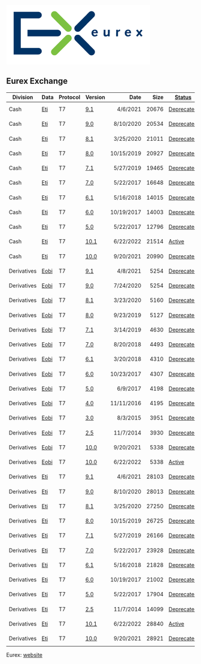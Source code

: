 [![Eurex](https://github.com/Open-Markets-Initiative/Directory/blob/main/Images/Eurex.png)](https://www.eurex.com)


## Eurex Exchange

| Division | Data | Protocol | Version | Date | Size | [Status][Omi.Glossary.Status] | [Testing][Omi.Glossary.Testing] | Specification |
| --- | --- | --- | --- | ---: | ---: | --- | --- | --- |
| Cash | [Eti][Eurex.Cash.Eti.T7.v9.1.Dissector] | T7 | [9.1][Eurex.Cash.Eti.T7.v9.1.Dissector] | 4/6/2021 | 20676 | [Deprecated][Omi.Glossary.Status.Deprecated] | [Untested][Omi.Glossary.Testing.Untested] | [url][Eurex.Cash.Eti.T7.v9.1.Url] - [pdf][Eurex.Cash.Eti.T7.v9.1.Pdf] - [xml][Eurex.Cash.Eti.T7.v9.1.Xml] |
| Cash | [Eti][Eurex.Cash.Eti.T7.v9.0.Dissector] | T7 | [9.0][Eurex.Cash.Eti.T7.v9.0.Dissector] | 8/10/2020 | 20534 | [Deprecated][Omi.Glossary.Status.Deprecated] | [Untested][Omi.Glossary.Testing.Untested] | [url][Eurex.Cash.Eti.T7.v9.0.Url] - [pdf][Eurex.Cash.Eti.T7.v9.0.Pdf] - [xml][Eurex.Cash.Eti.T7.v9.0.Xml] |
| Cash | [Eti][Eurex.Cash.Eti.T7.v8.1.Dissector] | T7 | [8.1][Eurex.Cash.Eti.T7.v8.1.Dissector] | 3/25/2020 | 21011 | [Deprecated][Omi.Glossary.Status.Deprecated] | [Untested][Omi.Glossary.Testing.Untested] | [url][Eurex.Cash.Eti.T7.v8.1.Url] - [pdf][Eurex.Cash.Eti.T7.v8.1.Pdf] - [xml][Eurex.Cash.Eti.T7.v8.1.Xml] |
| Cash | [Eti][Eurex.Cash.Eti.T7.v8.0.Dissector] | T7 | [8.0][Eurex.Cash.Eti.T7.v8.0.Dissector] | 10/15/2019 | 20927 | [Deprecated][Omi.Glossary.Status.Deprecated] | [Untested][Omi.Glossary.Testing.Untested] | [url][Eurex.Cash.Eti.T7.v8.0.Url] - [pdf][Eurex.Cash.Eti.T7.v8.0.Pdf] - [xml][Eurex.Cash.Eti.T7.v8.0.Xml] |
| Cash | [Eti][Eurex.Cash.Eti.T7.v7.1.Dissector] | T7 | [7.1][Eurex.Cash.Eti.T7.v7.1.Dissector] | 5/27/2019 | 19465 | [Deprecated][Omi.Glossary.Status.Deprecated] | [Untested][Omi.Glossary.Testing.Untested] | [url][Eurex.Cash.Eti.T7.v7.1.Url] - [pdf][Eurex.Cash.Eti.T7.v7.1.Pdf] - [xml][Eurex.Cash.Eti.T7.v7.1.Xml] |
| Cash | [Eti][Eurex.Cash.Eti.T7.v7.0.Dissector] | T7 | [7.0][Eurex.Cash.Eti.T7.v7.0.Dissector] | 5/22/2017 | 16648 | [Deprecated][Omi.Glossary.Status.Deprecated] | [Untested][Omi.Glossary.Testing.Untested] | [url][Eurex.Cash.Eti.T7.v7.0.Url] - [pdf][Eurex.Cash.Eti.T7.v7.0.Pdf] - [xml][Eurex.Cash.Eti.T7.v7.0.Xml] |
| Cash | [Eti][Eurex.Cash.Eti.T7.v6.1.Dissector] | T7 | [6.1][Eurex.Cash.Eti.T7.v6.1.Dissector] | 5/16/2018 | 14015 | [Deprecated][Omi.Glossary.Status.Deprecated] | [Untested][Omi.Glossary.Testing.Untested] | [url][Eurex.Cash.Eti.T7.v6.1.Url] - [pdf][Eurex.Cash.Eti.T7.v6.1.Pdf] - [xml][Eurex.Cash.Eti.T7.v6.1.Xml] |
| Cash | [Eti][Eurex.Cash.Eti.T7.v6.0.Dissector] | T7 | [6.0][Eurex.Cash.Eti.T7.v6.0.Dissector] | 10/19/2017 | 14003 | [Deprecated][Omi.Glossary.Status.Deprecated] | [Untested][Omi.Glossary.Testing.Untested] | [url][Eurex.Cash.Eti.T7.v6.0.Url] - [pdf][Eurex.Cash.Eti.T7.v6.0.Pdf] - [xml][Eurex.Cash.Eti.T7.v6.0.Xml] |
| Cash | [Eti][Eurex.Cash.Eti.T7.v5.0.Dissector] | T7 | [5.0][Eurex.Cash.Eti.T7.v5.0.Dissector] | 5/22/2017 | 12796 | [Deprecated][Omi.Glossary.Status.Deprecated] | [Untested][Omi.Glossary.Testing.Untested] | [url][Eurex.Cash.Eti.T7.v5.0.Url] - [pdf][Eurex.Cash.Eti.T7.v5.0.Pdf] - [xml][Eurex.Cash.Eti.T7.v5.0.Xml] |
| Cash | [Eti][Eurex.Cash.Eti.T7.v10.1.Dissector] | T7 | [10.1][Eurex.Cash.Eti.T7.v10.1.Dissector] | 6/22/2022 | 21514 | [Active][Omi.Glossary.Status.Active] | [Untested][Omi.Glossary.Testing.Untested] | [url][Eurex.Cash.Eti.T7.v10.1.Url] - [pdf][Eurex.Cash.Eti.T7.v10.1.Pdf] - [xml][Eurex.Cash.Eti.T7.v10.1.Xml] |
| Cash | [Eti][Eurex.Cash.Eti.T7.v10.0.Dissector] | T7 | [10.0][Eurex.Cash.Eti.T7.v10.0.Dissector] | 9/20/2021 | 20990 | [Deprecated][Omi.Glossary.Status.Deprecated] | [Untested][Omi.Glossary.Testing.Untested] | [url][Eurex.Cash.Eti.T7.v10.0.Url] - [pdf][Eurex.Cash.Eti.T7.v10.0.Pdf] - [xml][Eurex.Cash.Eti.T7.v10.0.Xml] |
| Derivatives | [Eobi][Eurex.Derivatives.Eobi.T7.v9.1.Dissector] | T7 | [9.1][Eurex.Derivatives.Eobi.T7.v9.1.Dissector] | 4/8/2021 | 5254 | [Deprecated][Omi.Glossary.Status.Deprecated] | [Untested][Omi.Glossary.Testing.Untested] | [url][Eurex.Derivatives.Eobi.T7.v9.1.Url] - [pdf][Eurex.Derivatives.Eobi.T7.v9.1.Pdf] - [xml][Eurex.Derivatives.Eobi.T7.v9.1.Xml] |
| Derivatives | [Eobi][Eurex.Derivatives.Eobi.T7.v9.0.Dissector] | T7 | [9.0][Eurex.Derivatives.Eobi.T7.v9.0.Dissector] | 7/24/2020 | 5254 | [Deprecated][Omi.Glossary.Status.Deprecated] | [Untested][Omi.Glossary.Testing.Untested] | [url][Eurex.Derivatives.Eobi.T7.v9.0.Url] - [pdf][Eurex.Derivatives.Eobi.T7.v9.0.Pdf] - [xml][Eurex.Derivatives.Eobi.T7.v9.0.Xml] |
| Derivatives | [Eobi][Eurex.Derivatives.Eobi.T7.v8.1.Dissector] | T7 | [8.1][Eurex.Derivatives.Eobi.T7.v8.1.Dissector] | 3/23/2020 | 5160 | [Deprecated][Omi.Glossary.Status.Deprecated] | [Untested][Omi.Glossary.Testing.Untested] | [url][Eurex.Derivatives.Eobi.T7.v8.1.Url] - [pdf][Eurex.Derivatives.Eobi.T7.v8.1.Pdf] - [xml][Eurex.Derivatives.Eobi.T7.v8.1.Xml] |
| Derivatives | [Eobi][Eurex.Derivatives.Eobi.T7.v8.0.Dissector] | T7 | [8.0][Eurex.Derivatives.Eobi.T7.v8.0.Dissector] | 9/23/2019 | 5127 | [Deprecated][Omi.Glossary.Status.Deprecated] | [Untested][Omi.Glossary.Testing.Untested] | [url][Eurex.Derivatives.Eobi.T7.v8.0.Url] - [pdf][Eurex.Derivatives.Eobi.T7.v8.0.Pdf] - [xml][Eurex.Derivatives.Eobi.T7.v8.0.Xml] |
| Derivatives | [Eobi][Eurex.Derivatives.Eobi.T7.v7.1.Dissector] | T7 | [7.1][Eurex.Derivatives.Eobi.T7.v7.1.Dissector] | 3/14/2019 | 4630 | [Deprecated][Omi.Glossary.Status.Deprecated] | [Untested][Omi.Glossary.Testing.Untested] | [url][Eurex.Derivatives.Eobi.T7.v7.1.Url] - [pdf][Eurex.Derivatives.Eobi.T7.v7.1.Pdf] - [xml][Eurex.Derivatives.Eobi.T7.v7.1.Xml] |
| Derivatives | [Eobi][Eurex.Derivatives.Eobi.T7.v7.0.Dissector] | T7 | [7.0][Eurex.Derivatives.Eobi.T7.v7.0.Dissector] | 8/20/2018 | 4493 | [Deprecated][Omi.Glossary.Status.Deprecated] | [Untested][Omi.Glossary.Testing.Untested] | [url][Eurex.Derivatives.Eobi.T7.v7.0.Url] - [pdf][Eurex.Derivatives.Eobi.T7.v7.0.Pdf] - [xml][Eurex.Derivatives.Eobi.T7.v7.0.Xml] |
| Derivatives | [Eobi][Eurex.Derivatives.Eobi.T7.v6.1.Dissector] | T7 | [6.1][Eurex.Derivatives.Eobi.T7.v6.1.Dissector] | 3/20/2018 | 4310 | [Deprecated][Omi.Glossary.Status.Deprecated] | [Untested][Omi.Glossary.Testing.Untested] | [url][Eurex.Derivatives.Eobi.T7.v6.1.Url] - [pdf][Eurex.Derivatives.Eobi.T7.v6.1.Pdf] - [xml][Eurex.Derivatives.Eobi.T7.v6.1.Xml] |
| Derivatives | [Eobi][Eurex.Derivatives.Eobi.T7.v6.0.Dissector] | T7 | [6.0][Eurex.Derivatives.Eobi.T7.v6.0.Dissector] | 10/23/2017 | 4307 | [Deprecated][Omi.Glossary.Status.Deprecated] | [Verified][Omi.Glossary.Testing.Verified] | [url][Eurex.Derivatives.Eobi.T7.v6.0.Url] - [pdf][Eurex.Derivatives.Eobi.T7.v6.0.Pdf] - [xml][Eurex.Derivatives.Eobi.T7.v6.0.Xml] |
| Derivatives | [Eobi][Eurex.Derivatives.Eobi.T7.v5.0.Dissector] | T7 | [5.0][Eurex.Derivatives.Eobi.T7.v5.0.Dissector] | 6/9/2017 | 4198 | [Deprecated][Omi.Glossary.Status.Deprecated] | [Untested][Omi.Glossary.Testing.Untested] | [url][Eurex.Derivatives.Eobi.T7.v5.0.Url] - [pdf][Eurex.Derivatives.Eobi.T7.v5.0.Pdf] - [xml][Eurex.Derivatives.Eobi.T7.v5.0.Xml] |
| Derivatives | [Eobi][Eurex.Derivatives.Eobi.T7.v4.0.Dissector] | T7 | [4.0][Eurex.Derivatives.Eobi.T7.v4.0.Dissector] | 11/11/2016 | 4195 | [Deprecated][Omi.Glossary.Status.Deprecated] | [Untested][Omi.Glossary.Testing.Untested] | [url][Eurex.Derivatives.Eobi.T7.v4.0.Url] - [pdf][Eurex.Derivatives.Eobi.T7.v4.0.Pdf] - [xml][Eurex.Derivatives.Eobi.T7.v4.0.Xml] |
| Derivatives | [Eobi][Eurex.Derivatives.Eobi.T7.v3.0.Dissector] | T7 | [3.0][Eurex.Derivatives.Eobi.T7.v3.0.Dissector] | 8/3/2015 | 3951 | [Deprecated][Omi.Glossary.Status.Deprecated] | [Verified][Omi.Glossary.Testing.Verified] | [url][Eurex.Derivatives.Eobi.T7.v3.0.Url] - [pdf][Eurex.Derivatives.Eobi.T7.v3.0.Pdf] - [xml][Eurex.Derivatives.Eobi.T7.v3.0.Xml] |
| Derivatives | [Eobi][Eurex.Derivatives.Eobi.T7.v2.5.Dissector] | T7 | [2.5][Eurex.Derivatives.Eobi.T7.v2.5.Dissector] | 11/7/2014 | 3930 | [Deprecated][Omi.Glossary.Status.Deprecated] | [Untested][Omi.Glossary.Testing.Untested] | [url][Eurex.Derivatives.Eobi.T7.v2.5.Url] - [pdf][Eurex.Derivatives.Eobi.T7.v2.5.Pdf] - [xml][Eurex.Derivatives.Eobi.T7.v2.5.Xml] |
| Derivatives | [Eobi][Eurex.Derivatives.Eobi.T7.v10.0.Dissector] | T7 | [10.0][Eurex.Derivatives.Eobi.T7.v10.0.Dissector] | 9/20/2021 | 5338 | [Deprecated][Omi.Glossary.Status.Deprecated] | [Untested][Omi.Glossary.Testing.Untested] | [url][Eurex.Derivatives.Eobi.T7.v10.0.Url] - [pdf][Eurex.Derivatives.Eobi.T7.v10.0.Pdf] - [xml][Eurex.Derivatives.Eobi.T7.v10.0.Xml] |
| Derivatives | [Eobi][Eurex.Derivatives.Eobi.T7.v10.0.Dissector] | T7 | [10.0][Eurex.Derivatives.Eobi.T7.v10.0.Dissector] | 6/22/2022 | 5338 | [Active][Omi.Glossary.Status.Active] | [Untested][Omi.Glossary.Testing.Untested] | [url][Eurex.Derivatives.Eobi.T7.v10.0.Url] - [pdf][Eurex.Derivatives.Eobi.T7.v10.0.Pdf] - [xml][Eurex.Derivatives.Eobi.T7.v10.0.Xml] |
| Derivatives | [Eti][Eurex.Derivatives.Eti.T7.v9.1.Dissector] | T7 | [9.1][Eurex.Derivatives.Eti.T7.v9.1.Dissector] | 4/6/2021 | 28103 | [Deprecated][Omi.Glossary.Status.Deprecated] | [Untested][Omi.Glossary.Testing.Untested] | [url][Eurex.Derivatives.Eti.T7.v9.1.Url] - [pdf][Eurex.Derivatives.Eti.T7.v9.1.Pdf] - [xml][Eurex.Derivatives.Eti.T7.v9.1.Xml] |
| Derivatives | [Eti][Eurex.Derivatives.Eti.T7.v9.0.Dissector] | T7 | [9.0][Eurex.Derivatives.Eti.T7.v9.0.Dissector] | 8/10/2020 | 28013 | [Deprecated][Omi.Glossary.Status.Deprecated] | [Untested][Omi.Glossary.Testing.Untested] | [url][Eurex.Derivatives.Eti.T7.v9.0.Url] - [pdf][Eurex.Derivatives.Eti.T7.v9.0.Pdf] - [xml][Eurex.Derivatives.Eti.T7.v9.0.Xml] |
| Derivatives | [Eti][Eurex.Derivatives.Eti.T7.v8.1.Dissector] | T7 | [8.1][Eurex.Derivatives.Eti.T7.v8.1.Dissector] | 3/25/2020 | 27250 | [Deprecated][Omi.Glossary.Status.Deprecated] | [Untested][Omi.Glossary.Testing.Untested] | [url][Eurex.Derivatives.Eti.T7.v8.1.Url] - [pdf][Eurex.Derivatives.Eti.T7.v8.1.Pdf] - [xml][Eurex.Derivatives.Eti.T7.v8.1.Xml] |
| Derivatives | [Eti][Eurex.Derivatives.Eti.T7.v8.0.Dissector] | T7 | [8.0][Eurex.Derivatives.Eti.T7.v8.0.Dissector] | 10/15/2019 | 26725 | [Deprecated][Omi.Glossary.Status.Deprecated] | [Untested][Omi.Glossary.Testing.Untested] | [url][Eurex.Derivatives.Eti.T7.v8.0.Url] - [pdf][Eurex.Derivatives.Eti.T7.v8.0.Pdf] - [xml][Eurex.Derivatives.Eti.T7.v8.0.Xml] |
| Derivatives | [Eti][Eurex.Derivatives.Eti.T7.v7.1.Dissector] | T7 | [7.1][Eurex.Derivatives.Eti.T7.v7.1.Dissector] | 5/27/2019 | 26166 | [Deprecated][Omi.Glossary.Status.Deprecated] | [Untested][Omi.Glossary.Testing.Untested] | [url][Eurex.Derivatives.Eti.T7.v7.1.Url] - [pdf][Eurex.Derivatives.Eti.T7.v7.1.Pdf] - [xml][Eurex.Derivatives.Eti.T7.v7.1.Xml] |
| Derivatives | [Eti][Eurex.Derivatives.Eti.T7.v7.0.Dissector] | T7 | [7.0][Eurex.Derivatives.Eti.T7.v7.0.Dissector] | 5/22/2017 | 23928 | [Deprecated][Omi.Glossary.Status.Deprecated] | [Untested][Omi.Glossary.Testing.Untested] | [url][Eurex.Derivatives.Eti.T7.v7.0.Url] - [pdf][Eurex.Derivatives.Eti.T7.v7.0.Pdf] - [xml][Eurex.Derivatives.Eti.T7.v7.0.Xml] |
| Derivatives | [Eti][Eurex.Derivatives.Eti.T7.v6.1.Dissector] | T7 | [6.1][Eurex.Derivatives.Eti.T7.v6.1.Dissector] | 5/16/2018 | 21828 | [Deprecated][Omi.Glossary.Status.Deprecated] | [Untested][Omi.Glossary.Testing.Untested] | [url][Eurex.Derivatives.Eti.T7.v6.1.Url] - [pdf][Eurex.Derivatives.Eti.T7.v6.1.Pdf] - [xml][Eurex.Derivatives.Eti.T7.v6.1.Xml] |
| Derivatives | [Eti][Eurex.Derivatives.Eti.T7.v6.0.Dissector] | T7 | [6.0][Eurex.Derivatives.Eti.T7.v6.0.Dissector] | 10/19/2017 | 21002 | [Deprecated][Omi.Glossary.Status.Deprecated] | [Untested][Omi.Glossary.Testing.Untested] | [url][Eurex.Derivatives.Eti.T7.v6.0.Url] - [pdf][Eurex.Derivatives.Eti.T7.v6.0.Pdf] - [xml][Eurex.Derivatives.Eti.T7.v6.0.Xml] |
| Derivatives | [Eti][Eurex.Derivatives.Eti.T7.v5.0.Dissector] | T7 | [5.0][Eurex.Derivatives.Eti.T7.v5.0.Dissector] | 5/22/2017 | 17904 | [Deprecated][Omi.Glossary.Status.Deprecated] | [Untested][Omi.Glossary.Testing.Untested] | [url][Eurex.Derivatives.Eti.T7.v5.0.Url] - [pdf][Eurex.Derivatives.Eti.T7.v5.0.Pdf] - [xml][Eurex.Derivatives.Eti.T7.v5.0.Xml] |
| Derivatives | [Eti][Eurex.Derivatives.Eti.T7.v2.5.Dissector] | T7 | [2.5][Eurex.Derivatives.Eti.T7.v2.5.Dissector] | 11/7/2014 | 14099 | [Deprecated][Omi.Glossary.Status.Deprecated] | [Untested][Omi.Glossary.Testing.Untested] | [url][Eurex.Derivatives.Eti.T7.v2.5.Url] - [pdf][Eurex.Derivatives.Eti.T7.v2.5.Pdf] - [xml][Eurex.Derivatives.Eti.T7.v2.5.Xml] |
| Derivatives | [Eti][Eurex.Derivatives.Eti.T7.v10.1.Dissector] | T7 | [10.1][Eurex.Derivatives.Eti.T7.v10.1.Dissector] | 6/22/2022 | 28840 | [Active][Omi.Glossary.Status.Active] | [Untested][Omi.Glossary.Testing.Untested] | [url][Eurex.Derivatives.Eti.T7.v10.1.Url] - [pdf][Eurex.Derivatives.Eti.T7.v10.1.Pdf] - [xml][Eurex.Derivatives.Eti.T7.v10.1.Xml] |
| Derivatives | [Eti][Eurex.Derivatives.Eti.T7.v10.0.Dissector] | T7 | [10.0][Eurex.Derivatives.Eti.T7.v10.0.Dissector] | 9/20/2021 | 28921 | [Deprecated][Omi.Glossary.Status.Deprecated] | [Untested][Omi.Glossary.Testing.Untested] | [url][Eurex.Derivatives.Eti.T7.v10.0.Url] - [pdf][Eurex.Derivatives.Eti.T7.v10.0.Pdf] - [xml][Eurex.Derivatives.Eti.T7.v10.0.Xml] |


Eurex: [website](https://www.eurex.com "Go to Eurex Exchange")


[Omi.Glossary.Status]: https://github.com/Open-Markets-Initiative/Directory/blob/main/Glossary/Status.md "Protocol Deployment Status"
[Omi.Glossary.Status.Active]: https://github.com/Open-Markets-Initiative/Directory/blob/main/Glossary/Status.md "Deployment Status: Protocol is in active production"
[Omi.Glossary.Status.Deprecated]: https://github.com/Open-Markets-Initiative/Directory/blob/main/Glossary/Status.md "Deployment Status: Protocol is no longer in active use"
[Omi.Glossary.Status.Future]: https://github.com/Open-Markets-Initiative/Directory/blob/main/Glossary/Status.md "Deployment Status: Protocol is not yet deployed to an active production environment"
[Omi.Glossary.Status.Unknown]: https://github.com/Open-Markets-Initiative/Directory/blob/main/Glossary/Status.md "Deployment Status: Protocol deployment status is unknown"
[Omi.Glossary.Status.Header]: https://github.com/Open-Markets-Initiative/Directory/blob/main/Glossary/Status.md "Deployment Status: Header only protocol provided for debugging"
[Omi.Glossary.Testing]: https://github.com/Open-Markets-Initiative/Directory/blob/main/Glossary/Testing.md "Protocol Testing Status"
[Omi.Glossary.Testing.Verified]: https://github.com/Open-Markets-Initiative/Directory/blob/main/Glossary/Testing.md "Testing Status: Protocol has been tested on live data"
[Omi.Glossary.Testing.Incomplete]: https://github.com/Open-Markets-Initiative/Directory/blob/main/Glossary/Testing.md "Testing Status: Protocol has been tested on live data but contains known issues"
[Omi.Glossary.Testing.Beta]: https://github.com/Open-Markets-Initiative/Directory/blob/main/Glossary/Testing.md "Testing Status: Protocol has not been tested and structure is speculative"
[Omi.Glossary.Testing.Untested]: https://github.com/Open-Markets-Initiative/Directory/blob/main/Glossary/Testing.md "Testing Status: Protocol has not been tested on live data"

[Eurex.Derivatives.Eti.T7.v2.5.Dissector]: https://github.com/Open-Markets-Initiative/wireshark-lua/blob/main/Eurex/Eurex.Derivatives.Eti.T7.v2.5.Script.Dissector.lua "Eurex Derivatives Eti T7 v2.5 Wireshark Dissector"
[Eurex.Derivatives.Eti.T7.v2.5.Url]: https://www.eurex.com/ex-en/technology/t7 "Eurex Exchange 2.5 Url"
[Eurex.Derivatives.Eti.T7.v2.5.Pdf]: https://github.com/Open-Markets-Initiative/Directory/blob/main/Specifications/Eurex/Eurex.Derivatives.Eti.T7.v2.5.pdf "Eurex Exchange 2.5 Pdf"
[Eurex.Derivatives.Eti.T7.v2.5.Xml]: https://github.com/Open-Markets-Initiative/Directory/blob/main/Specifications/Eurex/Eurex.Derivatives.Eti.T7.v2.5.xml "Eurex Exchange 2.5 Xml"
[Eurex.Derivatives.Eobi.T7.v2.5.Dissector]: https://github.com/Open-Markets-Initiative/wireshark-lua/blob/main/Eurex/Eurex.Derivatives.Eobi.T7.v2.5.Script.Dissector.lua "Eurex Derivatives Eobi T7 v2.5 Wireshark Dissector"
[Eurex.Derivatives.Eobi.T7.v2.5.Url]: https://www.eurex.com/ex-en/technology/t7 "Eurex Exchange 2.5 Url"
[Eurex.Derivatives.Eobi.T7.v2.5.Pdf]: https://github.com/Open-Markets-Initiative/Directory/blob/main/Specifications/Eurex/Eurex.Derivatives.Eobi.T7.v2.5.pdf "Eurex Exchange 2.5 Pdf"
[Eurex.Derivatives.Eobi.T7.v2.5.Xml]: https://github.com/Open-Markets-Initiative/Directory/blob/main/Specifications/Eurex/Eurex.Derivatives.Eobi.T7.v2.5.xml "Eurex Exchange 2.5 Xml"
[Eurex.Derivatives.Eobi.T7.v3.0.Dissector]: https://github.com/Open-Markets-Initiative/wireshark-lua/blob/main/Eurex/Eurex.Derivatives.Eobi.T7.v3.0.Script.Dissector.lua "Eurex Derivatives Eobi T7 v3.0 Wireshark Dissector"
[Eurex.Derivatives.Eobi.T7.v3.0.Url]: https://www.eurex.com/ex-en/technology/t7 "Eurex Exchange 3.0 Url"
[Eurex.Derivatives.Eobi.T7.v3.0.Pdf]: https://github.com/Open-Markets-Initiative/Directory/blob/main/Specifications/Eurex/Eurex.Derivatives.Eobi.T7.v3.0.pdf "Eurex Exchange 3.0 Pdf"
[Eurex.Derivatives.Eobi.T7.v3.0.Xml]: https://github.com/Open-Markets-Initiative/Directory/blob/main/Specifications/Eurex/Eurex.Derivatives.Eobi.T7.v3.0.xml "Eurex Exchange 3.0 Xml"
[Eurex.Derivatives.Eobi.T7.v4.0.Dissector]: https://github.com/Open-Markets-Initiative/wireshark-lua/blob/main/Eurex/Eurex.Derivatives.Eobi.T7.v4.0.Script.Dissector.lua "Eurex Derivatives Eobi T7 v4.0 Wireshark Dissector"
[Eurex.Derivatives.Eobi.T7.v4.0.Url]: https://www.eurex.com/ex-en/technology/t7 "Eurex Exchange 4.0 Url"
[Eurex.Derivatives.Eobi.T7.v4.0.Pdf]: https://github.com/Open-Markets-Initiative/Directory/blob/main/Specifications/Eurex/Eurex.Derivatives.Eobi.T7.v4.0.pdf "Eurex Exchange 4.0 Pdf"
[Eurex.Derivatives.Eobi.T7.v4.0.Xml]: https://github.com/Open-Markets-Initiative/Directory/blob/main/Specifications/Eurex/Eurex.Derivatives.Eobi.T7.v4.0.xml "Eurex Exchange 4.0 Xml"
[Eurex.Cash.Eti.T7.v5.0.Dissector]: https://github.com/Open-Markets-Initiative/wireshark-lua/blob/main/Eurex/Eurex.Cash.Eti.T7.v5.0.Script.Dissector.lua "Eurex Cash Eti T7 v5.0 Wireshark Dissector"
[Eurex.Cash.Eti.T7.v5.0.Url]: https://www.eurex.com/ex-en/technology/t7 "Eurex Exchange 5.0 Url"
[Eurex.Cash.Eti.T7.v5.0.Pdf]: https://github.com/Open-Markets-Initiative/Directory/blob/main/Specifications/Eurex/Eurex.Derivatives.Eti.T7.v5.0.pdf "Eurex Exchange 5.0 Pdf"
[Eurex.Cash.Eti.T7.v5.0.Xml]: https://github.com/Open-Markets-Initiative/Directory/blob/main/Specifications/Eurex/Eurex.Cash.Eti.T7.v5.0.xml "Eurex Exchange 5.0 Xml"
[Eurex.Derivatives.Eti.T7.v5.0.Dissector]: https://github.com/Open-Markets-Initiative/wireshark-lua/blob/main/Eurex/Eurex.Derivatives.Eti.T7.v5.0.Script.Dissector.lua "Eurex Derivatives Eti T7 v5.0 Wireshark Dissector"
[Eurex.Derivatives.Eti.T7.v5.0.Url]: https://www.eurex.com/ex-en/technology/t7 "Eurex Exchange 5.0 Url"
[Eurex.Derivatives.Eti.T7.v5.0.Pdf]: https://github.com/Open-Markets-Initiative/Directory/blob/main/Specifications/Eurex/Eurex.Derivatives.Eti.T7.v5.0.pdf "Eurex Exchange 5.0 Pdf"
[Eurex.Derivatives.Eti.T7.v5.0.Xml]: https://github.com/Open-Markets-Initiative/Directory/blob/main/Specifications/Eurex/Eurex.Derivatives.Eti.T7.v5.0.xml "Eurex Exchange 5.0 Xml"
[Eurex.Derivatives.Eobi.T7.v5.0.Dissector]: https://github.com/Open-Markets-Initiative/wireshark-lua/blob/main/Eurex/Eurex.Derivatives.Eobi.T7.v5.0.Script.Dissector.lua "Eurex Derivatives Eobi T7 v5.0 Wireshark Dissector"
[Eurex.Derivatives.Eobi.T7.v5.0.Url]: https://www.eurex.com/ex-en/technology/t7 "Eurex Exchange 5.0 Url"
[Eurex.Derivatives.Eobi.T7.v5.0.Pdf]: https://github.com/Open-Markets-Initiative/Directory/blob/main/Specifications/Eurex/Eurex.Derivatives.Eobi.T7.v5.0.pdf "Eurex Exchange 5.0 Pdf"
[Eurex.Derivatives.Eobi.T7.v5.0.Xml]: https://github.com/Open-Markets-Initiative/Directory/blob/main/Specifications/Eurex/Eurex.Derivatives.Eobi.T7.v5.0.xml "Eurex Exchange 5.0 Xml"
[Eurex.Cash.Eti.T7.v6.0.Dissector]: https://github.com/Open-Markets-Initiative/wireshark-lua/blob/main/Eurex/Eurex.Cash.Eti.T7.v6.0.Script.Dissector.lua "Eurex Cash Eti T7 v6.0 Wireshark Dissector"
[Eurex.Cash.Eti.T7.v6.0.Url]: https://www.eurex.com/ex-en/technology/t7 "Eurex Exchange 6.0 Url"
[Eurex.Cash.Eti.T7.v6.0.Pdf]: https://github.com/Open-Markets-Initiative/Directory/blob/main/Specifications/Eurex/Eurex.Derivatives.Eti.T7.v6.0.pdf "Eurex Exchange 6.0 Pdf"
[Eurex.Cash.Eti.T7.v6.0.Xml]: https://github.com/Open-Markets-Initiative/Directory/blob/main/Specifications/Eurex/Eurex.Cash.Eti.T7.v6.0.xml "Eurex Exchange 6.0 Xml"
[Eurex.Derivatives.Eti.T7.v6.0.Dissector]: https://github.com/Open-Markets-Initiative/wireshark-lua/blob/main/Eurex/Eurex.Derivatives.Eti.T7.v6.0.Script.Dissector.lua "Eurex Derivatives Eti T7 v6.0 Wireshark Dissector"
[Eurex.Derivatives.Eti.T7.v6.0.Url]: https://www.eurex.com/ex-en/technology/t7 "Eurex Exchange 6.0 Url"
[Eurex.Derivatives.Eti.T7.v6.0.Pdf]: https://github.com/Open-Markets-Initiative/Directory/blob/main/Specifications/Eurex/Eurex.Derivatives.Eti.T7.v6.0.pdf "Eurex Exchange 6.0 Pdf"
[Eurex.Derivatives.Eti.T7.v6.0.Xml]: https://github.com/Open-Markets-Initiative/Directory/blob/main/Specifications/Eurex/Eurex.Derivatives.Eti.T7.v6.0.xml "Eurex Exchange 6.0 Xml"
[Eurex.Derivatives.Eobi.T7.v6.0.Dissector]: https://github.com/Open-Markets-Initiative/wireshark-lua/blob/main/Eurex/Eurex.Derivatives.Eobi.T7.v6.0.Script.Dissector.lua "Eurex Derivatives Eobi T7 v6.0 Wireshark Dissector"
[Eurex.Derivatives.Eobi.T7.v6.0.Url]: https://www.eurex.com/ex-en/technology/t7 "Eurex Exchange 6.0 Url"
[Eurex.Derivatives.Eobi.T7.v6.0.Pdf]: https://github.com/Open-Markets-Initiative/Directory/blob/main/Specifications/Eurex/Eurex.Derivatives.Eobi.T7.v6.0.pdf "Eurex Exchange 6.0 Pdf"
[Eurex.Derivatives.Eobi.T7.v6.0.Xml]: https://github.com/Open-Markets-Initiative/Directory/blob/main/Specifications/Eurex/Eurex.Derivatives.Eobi.T7.v6.2.xml "Eurex Exchange 6.0 Xml"
[Eurex.Cash.Eti.T7.v6.1.Dissector]: https://github.com/Open-Markets-Initiative/wireshark-lua/blob/main/Eurex/Eurex.Cash.Eti.T7.v6.1.Script.Dissector.lua "Eurex Cash Eti T7 v6.1 Wireshark Dissector"
[Eurex.Cash.Eti.T7.v6.1.Url]: https://www.eurex.com/ex-en/technology/t7 "Eurex Exchange 6.1 Url"
[Eurex.Cash.Eti.T7.v6.1.Pdf]: https://github.com/Open-Markets-Initiative/Directory/blob/main/Specifications/Eurex/Eurex.Derivatives.Eti.T7.v6.1.pdf "Eurex Exchange 6.1 Pdf"
[Eurex.Cash.Eti.T7.v6.1.Xml]: https://github.com/Open-Markets-Initiative/Directory/blob/main/Specifications/Eurex/Eurex.Cash.Eti.T7.v6.1.xml "Eurex Exchange 6.1 Xml"
[Eurex.Derivatives.Eti.T7.v6.1.Dissector]: https://github.com/Open-Markets-Initiative/wireshark-lua/blob/main/Eurex/Eurex.Derivatives.Eti.T7.v6.1.Script.Dissector.lua "Eurex Derivatives Eti T7 v6.1 Wireshark Dissector"
[Eurex.Derivatives.Eti.T7.v6.1.Url]: https://www.eurex.com/ex-en/technology/t7 "Eurex Exchange 6.1 Url"
[Eurex.Derivatives.Eti.T7.v6.1.Pdf]: https://github.com/Open-Markets-Initiative/Directory/blob/main/Specifications/Eurex/Eurex.Derivatives.Eti.T7.v6.1.pdf "Eurex Exchange 6.1 Pdf"
[Eurex.Derivatives.Eti.T7.v6.1.Xml]: https://github.com/Open-Markets-Initiative/Directory/blob/main/Specifications/Eurex/Eurex.Derivatives.Eti.T7.v6.1.xml "Eurex Exchange 6.1 Xml"
[Eurex.Derivatives.Eobi.T7.v6.1.Dissector]: https://github.com/Open-Markets-Initiative/wireshark-lua/blob/main/Eurex/Eurex.Derivatives.Eobi.T7.v6.1.Script.Dissector.lua "Eurex Derivatives Eobi T7 v6.1 Wireshark Dissector"
[Eurex.Derivatives.Eobi.T7.v6.1.Url]: https://www.eurex.com/ex-en/technology/t7 "Eurex Exchange 6.1 Url"
[Eurex.Derivatives.Eobi.T7.v6.1.Pdf]: https://github.com/Open-Markets-Initiative/Directory/blob/main/Specifications/Eurex/Eurex.Derivatives.Eobi.T7.v6.1.pdf "Eurex Exchange 6.1 Pdf"
[Eurex.Derivatives.Eobi.T7.v6.1.Xml]: https://github.com/Open-Markets-Initiative/Directory/blob/main/Specifications/Eurex/Eurex.Derivatives.Eobi.T7.v6.1.xml "Eurex Exchange 6.1 Xml"
[Eurex.Cash.Eti.T7.v7.0.Dissector]: https://github.com/Open-Markets-Initiative/wireshark-lua/blob/main/Eurex/Eurex.Cash.Eti.T7.v7.0.Script.Dissector.lua "Eurex Cash Eti T7 v7.0 Wireshark Dissector"
[Eurex.Cash.Eti.T7.v7.0.Url]: https://www.eurex.com/ex-en/technology/t7 "Eurex Exchange 7.0 Url"
[Eurex.Cash.Eti.T7.v7.0.Pdf]: https://github.com/Open-Markets-Initiative/Directory/blob/main/Specifications/Eurex/Eurex.Derivatives.Eti.T7.v7.0.pdf "Eurex Exchange 7.0 Pdf"
[Eurex.Cash.Eti.T7.v7.0.Xml]: https://github.com/Open-Markets-Initiative/Directory/blob/main/Specifications/Eurex/Eurex.Cash.Eti.T7.v7.0.xml "Eurex Exchange 7.0 Xml"
[Eurex.Derivatives.Eti.T7.v7.0.Dissector]: https://github.com/Open-Markets-Initiative/wireshark-lua/blob/main/Eurex/Eurex.Derivatives.Eti.T7.v7.0.Script.Dissector.lua "Eurex Derivatives Eti T7 v7.0 Wireshark Dissector"
[Eurex.Derivatives.Eti.T7.v7.0.Url]: https://www.eurex.com/ex-en/technology/t7 "Eurex Exchange 7.0 Url"
[Eurex.Derivatives.Eti.T7.v7.0.Pdf]: https://github.com/Open-Markets-Initiative/Directory/blob/main/Specifications/Eurex/Eurex.Derivatives.Eti.T7.v7.0.pdf "Eurex Exchange 7.0 Pdf"
[Eurex.Derivatives.Eti.T7.v7.0.Xml]: https://github.com/Open-Markets-Initiative/Directory/blob/main/Specifications/Eurex/Eurex.Derivatives.Eti.T7.v7.0.xml "Eurex Exchange 7.0 Xml"
[Eurex.Derivatives.Eobi.T7.v7.0.Dissector]: https://github.com/Open-Markets-Initiative/wireshark-lua/blob/main/Eurex/Eurex.Derivatives.Eobi.T7.v7.0.Script.Dissector.lua "Eurex Derivatives Eobi T7 v7.0 Wireshark Dissector"
[Eurex.Derivatives.Eobi.T7.v7.0.Url]: https://www.eurex.com/ex-en/technology/t7 "Eurex Exchange 7.0 Url"
[Eurex.Derivatives.Eobi.T7.v7.0.Pdf]: https://github.com/Open-Markets-Initiative/Directory/blob/main/Specifications/Eurex/Eurex.Derivatives.Eobi.T7.v7.0.pdf "Eurex Exchange 7.0 Pdf"
[Eurex.Derivatives.Eobi.T7.v7.0.Xml]: https://github.com/Open-Markets-Initiative/Directory/blob/main/Specifications/Eurex/Eurex.Derivatives.Eobi.T7.v7.0.xml "Eurex Exchange 7.0 Xml"
[Eurex.Cash.Eti.T7.v7.1.Dissector]: https://github.com/Open-Markets-Initiative/wireshark-lua/blob/main/Eurex/Eurex.Cash.Eti.T7.v7.1.Script.Dissector.lua "Eurex Cash Eti T7 v7.1 Wireshark Dissector"
[Eurex.Cash.Eti.T7.v7.1.Url]: https://www.eurex.com/ex-en/technology/t7 "Eurex Exchange 7.1 Url"
[Eurex.Cash.Eti.T7.v7.1.Pdf]: https://github.com/Open-Markets-Initiative/Directory/blob/main/Specifications/Eurex/Eurex.Derivatives.Eti.T7.v7.1.pdf "Eurex Exchange 7.1 Pdf"
[Eurex.Cash.Eti.T7.v7.1.Xml]: https://github.com/Open-Markets-Initiative/Directory/blob/main/Specifications/Eurex/Eurex.Cash.Eti.T7.v7.1.xml "Eurex Exchange 7.1 Xml"
[Eurex.Derivatives.Eti.T7.v7.1.Dissector]: https://github.com/Open-Markets-Initiative/wireshark-lua/blob/main/Eurex/Eurex.Derivatives.Eti.T7.v7.1.Script.Dissector.lua "Eurex Derivatives Eti T7 v7.1 Wireshark Dissector"
[Eurex.Derivatives.Eti.T7.v7.1.Url]: https://www.eurex.com/ex-en/technology/t7 "Eurex Exchange 7.1 Url"
[Eurex.Derivatives.Eti.T7.v7.1.Pdf]: https://github.com/Open-Markets-Initiative/Directory/blob/main/Specifications/Eurex/Eurex.Derivatives.Eti.T7.v7.1.pdf "Eurex Exchange 7.1 Pdf"
[Eurex.Derivatives.Eti.T7.v7.1.Xml]: https://github.com/Open-Markets-Initiative/Directory/blob/main/Specifications/Eurex/Eurex.Derivatives.Eti.T7.v7.1.xml "Eurex Exchange 7.1 Xml"
[Eurex.Derivatives.Eobi.T7.v7.1.Dissector]: https://github.com/Open-Markets-Initiative/wireshark-lua/blob/main/Eurex/Eurex.Derivatives.Eobi.T7.v7.1.Script.Dissector.lua "Eurex Derivatives Eobi T7 v7.1 Wireshark Dissector"
[Eurex.Derivatives.Eobi.T7.v7.1.Url]: https://www.eurex.com/ex-en/technology/t7 "Eurex Exchange 7.1 Url"
[Eurex.Derivatives.Eobi.T7.v7.1.Pdf]: https://github.com/Open-Markets-Initiative/Directory/blob/main/Specifications/Eurex/Eurex.Derivatives.Eobi.T7.v7.1.pdf "Eurex Exchange 7.1 Pdf"
[Eurex.Derivatives.Eobi.T7.v7.1.Xml]: https://github.com/Open-Markets-Initiative/Directory/blob/main/Specifications/Eurex/Eurex.Derivatives.Eobi.T7.v7.1.xml "Eurex Exchange 7.1 Xml"
[Eurex.Cash.Eti.T7.v8.0.Dissector]: https://github.com/Open-Markets-Initiative/wireshark-lua/blob/main/Eurex/Eurex.Cash.Eti.T7.v8.0.Script.Dissector.lua "Eurex Cash Eti T7 v8.0 Wireshark Dissector"
[Eurex.Cash.Eti.T7.v8.0.Url]: https://www.eurex.com/ex-en/technology/t7 "Eurex Exchange 8.0 Url"
[Eurex.Cash.Eti.T7.v8.0.Pdf]: https://github.com/Open-Markets-Initiative/Directory/blob/main/Specifications/Eurex/Eurex.Derivatives.Eti.T7.v8.0.pdf "Eurex Exchange 8.0 Pdf"
[Eurex.Cash.Eti.T7.v8.0.Xml]: https://github.com/Open-Markets-Initiative/Directory/blob/main/Specifications/Eurex/Eurex.Cash.Eti.T7.v8.0.xml "Eurex Exchange 8.0 Xml"
[Eurex.Derivatives.Eti.T7.v8.0.Dissector]: https://github.com/Open-Markets-Initiative/wireshark-lua/blob/main/Eurex/Eurex.Derivatives.Eti.T7.v8.0.Script.Dissector.lua "Eurex Derivatives Eti T7 v8.0 Wireshark Dissector"
[Eurex.Derivatives.Eti.T7.v8.0.Url]: https://www.eurex.com/ex-en/technology/t7 "Eurex Exchange 8.0 Url"
[Eurex.Derivatives.Eti.T7.v8.0.Pdf]: https://github.com/Open-Markets-Initiative/Directory/blob/main/Specifications/Eurex/Eurex.Derivatives.Eti.T7.v8.0.pdf "Eurex Exchange 8.0 Pdf"
[Eurex.Derivatives.Eti.T7.v8.0.Xml]: https://github.com/Open-Markets-Initiative/Directory/blob/main/Specifications/Eurex/Eurex.Derivatives.Eti.T7.v8.0.xml "Eurex Exchange 8.0 Xml"
[Eurex.Derivatives.Eobi.T7.v8.0.Dissector]: https://github.com/Open-Markets-Initiative/wireshark-lua/blob/main/Eurex/Eurex.Derivatives.Eobi.T7.v8.0.Script.Dissector.lua "Eurex Derivatives Eobi T7 v8.0 Wireshark Dissector"
[Eurex.Derivatives.Eobi.T7.v8.0.Url]: https://www.eurex.com/ex-en/technology/t7 "Eurex Exchange 8.0 Url"
[Eurex.Derivatives.Eobi.T7.v8.0.Pdf]: https://github.com/Open-Markets-Initiative/Directory/blob/main/Specifications/Eurex/Eurex.Derivatives.Eobi.T7.v8.0.pdf "Eurex Exchange 8.0 Pdf"
[Eurex.Derivatives.Eobi.T7.v8.0.Xml]: https://github.com/Open-Markets-Initiative/Directory/blob/main/Specifications/Eurex/Eurex.Derivatives.Eobi.T7.v8.0.xml "Eurex Exchange 8.0 Xml"
[Eurex.Cash.Eti.T7.v8.1.Dissector]: https://github.com/Open-Markets-Initiative/wireshark-lua/blob/main/Eurex/Eurex.Cash.Eti.T7.v8.1.Script.Dissector.lua "Eurex Cash Eti T7 v8.1 Wireshark Dissector"
[Eurex.Cash.Eti.T7.v8.1.Url]: https://www.eurex.com/ex-en/technology/t7 "Eurex Exchange 8.1 Url"
[Eurex.Cash.Eti.T7.v8.1.Pdf]: https://github.com/Open-Markets-Initiative/Directory/blob/main/Specifications/Eurex/Eurex.Derivatives.Eti.T7.v8.1.pdf "Eurex Exchange 8.1 Pdf"
[Eurex.Cash.Eti.T7.v8.1.Xml]: https://github.com/Open-Markets-Initiative/Directory/blob/main/Specifications/Eurex/Eurex.Cash.Eti.T7.v8.1.xml "Eurex Exchange 8.1 Xml"
[Eurex.Derivatives.Eti.T7.v8.1.Dissector]: https://github.com/Open-Markets-Initiative/wireshark-lua/blob/main/Eurex/Eurex.Derivatives.Eti.T7.v8.1.Script.Dissector.lua "Eurex Derivatives Eti T7 v8.1 Wireshark Dissector"
[Eurex.Derivatives.Eti.T7.v8.1.Url]: https://www.eurex.com/ex-en/technology/t7 "Eurex Exchange 8.1 Url"
[Eurex.Derivatives.Eti.T7.v8.1.Pdf]: https://github.com/Open-Markets-Initiative/Directory/blob/main/Specifications/Eurex/Eurex.Derivatives.Eti.T7.v8.1.pdf "Eurex Exchange 8.1 Pdf"
[Eurex.Derivatives.Eti.T7.v8.1.Xml]: https://github.com/Open-Markets-Initiative/Directory/blob/main/Specifications/Eurex/Eurex.Derivatives.Eti.T7.v8.1.xml "Eurex Exchange 8.1 Xml"
[Eurex.Derivatives.Eobi.T7.v8.1.Dissector]: https://github.com/Open-Markets-Initiative/wireshark-lua/blob/main/Eurex/Eurex.Derivatives.Eobi.T7.v8.1.Script.Dissector.lua "Eurex Derivatives Eobi T7 v8.1 Wireshark Dissector"
[Eurex.Derivatives.Eobi.T7.v8.1.Url]: https://www.eurex.com/ex-en/technology/t7 "Eurex Exchange 8.1 Url"
[Eurex.Derivatives.Eobi.T7.v8.1.Pdf]: https://github.com/Open-Markets-Initiative/Directory/blob/main/Specifications/Eurex/Eurex.Derivatives.Eobi.T7.v8.1.pdf "Eurex Exchange 8.1 Pdf"
[Eurex.Derivatives.Eobi.T7.v8.1.Xml]: https://github.com/Open-Markets-Initiative/Directory/blob/main/Specifications/Eurex/Eurex.Derivatives.Eobi.T7.v8.1.xml "Eurex Exchange 8.1 Xml"
[Eurex.Cash.Eti.T7.v9.0.Dissector]: https://github.com/Open-Markets-Initiative/wireshark-lua/blob/main/Eurex/Eurex.Cash.Eti.T7.v9.0.Script.Dissector.lua "Eurex Cash Eti T7 v9.0 Wireshark Dissector"
[Eurex.Cash.Eti.T7.v9.0.Url]: https://www.eurex.com/ex-en/technology/t7 "Eurex Exchange 9.0 Url"
[Eurex.Cash.Eti.T7.v9.0.Pdf]: https://github.com/Open-Markets-Initiative/Directory/blob/main/Specifications/Eurex/Eurex.Derivatives.Eti.T7.v9.0.pdf "Eurex Exchange 9.0 Pdf"
[Eurex.Cash.Eti.T7.v9.0.Xml]: https://github.com/Open-Markets-Initiative/Directory/blob/main/Specifications/Eurex/Eurex.Cash.Eti.T7.v9.0.xml "Eurex Exchange 9.0 Xml"
[Eurex.Derivatives.Eti.T7.v9.0.Dissector]: https://github.com/Open-Markets-Initiative/wireshark-lua/blob/main/Eurex/Eurex.Derivatives.Eti.T7.v9.0.Script.Dissector.lua "Eurex Derivatives Eti T7 v9.0 Wireshark Dissector"
[Eurex.Derivatives.Eti.T7.v9.0.Url]: https://www.eurex.com/ex-en/technology/t7 "Eurex Exchange 9.0 Url"
[Eurex.Derivatives.Eti.T7.v9.0.Pdf]: https://github.com/Open-Markets-Initiative/Directory/blob/main/Specifications/Eurex/Eurex.Derivatives.Eti.T7.v9.0.pdf "Eurex Exchange 9.0 Pdf"
[Eurex.Derivatives.Eti.T7.v9.0.Xml]: https://github.com/Open-Markets-Initiative/Directory/blob/main/Specifications/Eurex/Eurex.Derivatives.Eti.T7.v9.0.xml "Eurex Exchange 9.0 Xml"
[Eurex.Derivatives.Eobi.T7.v9.0.Dissector]: https://github.com/Open-Markets-Initiative/wireshark-lua/blob/main/Eurex/Eurex.Derivatives.Eobi.T7.v9.0.Script.Dissector.lua "Eurex Derivatives Eobi T7 v9.0 Wireshark Dissector"
[Eurex.Derivatives.Eobi.T7.v9.0.Url]: https://www.eurex.com/ex-en/technology/t7 "Eurex Exchange 9.0 Url"
[Eurex.Derivatives.Eobi.T7.v9.0.Pdf]: https://github.com/Open-Markets-Initiative/Directory/blob/main/Specifications/Eurex/Eurex.Derivatives.Eobi.T7.v9.0.pdf "Eurex Exchange 9.0 Pdf"
[Eurex.Derivatives.Eobi.T7.v9.0.Xml]: https://github.com/Open-Markets-Initiative/Directory/blob/main/Specifications/Eurex/Eurex.Derivatives.Eobi.T7.v9.0.xml "Eurex Exchange 9.0 Xml"
[Eurex.Cash.Eti.T7.v9.1.Dissector]: https://github.com/Open-Markets-Initiative/wireshark-lua/blob/main/Eurex/Eurex.Cash.Eti.T7.v9.1.Script.Dissector.lua "Eurex Cash Eti T7 v9.1 Wireshark Dissector"
[Eurex.Cash.Eti.T7.v9.1.Url]: https://www.eurex.com/ex-en/technology/t7 "Eurex Exchange 9.1 Url"
[Eurex.Cash.Eti.T7.v9.1.Pdf]: https://github.com/Open-Markets-Initiative/Directory/blob/main/Specifications/Eurex/Eurex.Derivatives.Eti.T7.v9.1.pdf "Eurex Exchange 9.1 Pdf"
[Eurex.Cash.Eti.T7.v9.1.Xml]: https://github.com/Open-Markets-Initiative/Directory/blob/main/Specifications/Eurex/Eurex.Cash.Eti.T7.v9.1.xml "Eurex Exchange 9.1 Xml"
[Eurex.Derivatives.Eti.T7.v9.1.Dissector]: https://github.com/Open-Markets-Initiative/wireshark-lua/blob/main/Eurex/Eurex.Derivatives.Eti.T7.v9.1.Script.Dissector.lua "Eurex Derivatives Eti T7 v9.1 Wireshark Dissector"
[Eurex.Derivatives.Eti.T7.v9.1.Url]: https://www.eurex.com/ex-en/technology/t7 "Eurex Exchange 9.1 Url"
[Eurex.Derivatives.Eti.T7.v9.1.Pdf]: https://github.com/Open-Markets-Initiative/Directory/blob/main/Specifications/Eurex/Eurex.Derivatives.Eti.T7.v9.1.pdf "Eurex Exchange 9.1 Pdf"
[Eurex.Derivatives.Eti.T7.v9.1.Xml]: https://github.com/Open-Markets-Initiative/Directory/blob/main/Specifications/Eurex/Eurex.Derivatives.Eti.T7.v9.1.xml "Eurex Exchange 9.1 Xml"
[Eurex.Derivatives.Eobi.T7.v9.1.Dissector]: https://github.com/Open-Markets-Initiative/wireshark-lua/blob/main/Eurex/Eurex.Derivatives.Eobi.T7.v9.1.Script.Dissector.lua "Eurex Derivatives Eobi T7 v9.1 Wireshark Dissector"
[Eurex.Derivatives.Eobi.T7.v9.1.Url]: https://www.eurex.com/ex-en/technology/t7 "Eurex Exchange 9.1 Url"
[Eurex.Derivatives.Eobi.T7.v9.1.Pdf]: https://github.com/Open-Markets-Initiative/Directory/blob/main/Specifications/Eurex/Eurex.Derivatives.Eobi.T7.v9.1.pdf "Eurex Exchange 9.1 Pdf"
[Eurex.Derivatives.Eobi.T7.v9.1.Xml]: https://github.com/Open-Markets-Initiative/Directory/blob/main/Specifications/Eurex/Eurex.Derivatives.Eobi.T7.v9.1.xml "Eurex Exchange 9.1 Xml"
[Eurex.Cash.Eti.T7.v10.0.Dissector]: https://github.com/Open-Markets-Initiative/wireshark-lua/blob/main/Eurex/Eurex.Cash.Eti.T7.v10.0.Script.Dissector.lua "Eurex Cash Eti T7 v10.0 Wireshark Dissector"
[Eurex.Cash.Eti.T7.v10.0.Url]: https://www.eurex.com/ex-en/technology/t7 "Eurex Exchange 10.0 Url"
[Eurex.Cash.Eti.T7.v10.0.Pdf]: https://github.com/Open-Markets-Initiative/Directory/blob/main/Specifications/Eurex/Eurex.Derivatives.Eti.T7.v10.0.pdf "Eurex Exchange 10.0 Pdf"
[Eurex.Cash.Eti.T7.v10.0.Xml]: https://github.com/Open-Markets-Initiative/Directory/blob/main/Specifications/Eurex/Eurex.Cash.Eti.T7.v10.0.xml "Eurex Exchange 10.0 Xml"
[Eurex.Derivatives.Eti.T7.v10.0.Dissector]: https://github.com/Open-Markets-Initiative/wireshark-lua/blob/main/Eurex/Eurex.Derivatives.Eti.T7.v10.0.Script.Dissector.lua "Eurex Derivatives Eti T7 v10.0 Wireshark Dissector"
[Eurex.Derivatives.Eti.T7.v10.0.Url]: https://www.eurex.com/ex-en/technology/t7 "Eurex Exchange 10.0 Url"
[Eurex.Derivatives.Eti.T7.v10.0.Pdf]: https://github.com/Open-Markets-Initiative/Directory/blob/main/Specifications/Eurex/Eurex.Derivatives.Eti.T7.v10.0.pdf "Eurex Exchange 10.0 Pdf"
[Eurex.Derivatives.Eti.T7.v10.0.Xml]: https://github.com/Open-Markets-Initiative/Directory/blob/main/Specifications/Eurex/Eurex.Derivatives.Eti.T7.v10.0.xml "Eurex Exchange 10.0 Xml"
[Eurex.Derivatives.Eobi.T7.v10.0.Dissector]: https://github.com/Open-Markets-Initiative/wireshark-lua/blob/main/Eurex/Eurex.Derivatives.Eobi.T7.v10.0.Script.Dissector.lua "Eurex Derivatives Eobi T7 v10.0 Wireshark Dissector"
[Eurex.Derivatives.Eobi.T7.v10.0.Url]: https://www.eurex.com/ex-en/technology/t7 "Eurex Exchange 10.0 Url"
[Eurex.Derivatives.Eobi.T7.v10.0.Pdf]: https://github.com/Open-Markets-Initiative/Directory/blob/main/Specifications/Eurex/Eurex.Derivatives.Eobi.T7.v10.0.pdf "Eurex Exchange 10.0 Pdf"
[Eurex.Derivatives.Eobi.T7.v10.0.Xml]: https://github.com/Open-Markets-Initiative/Directory/blob/main/Specifications/Eurex/Eurex.Derivatives.Eobi.T7.v10.0.xml "Eurex Exchange 10.0 Xml"
[Eurex.Cash.Eti.T7.v10.1.Dissector]: https://github.com/Open-Markets-Initiative/wireshark-lua/blob/main/Eurex/Eurex.Cash.Eti.T7.v10.1.Script.Dissector.lua "Eurex Cash Eti T7 v10.1 Wireshark Dissector"
[Eurex.Cash.Eti.T7.v10.1.Url]: https://www.eurex.com/ex-en/technology/t7 "Eurex Exchange 10.1 Url"
[Eurex.Cash.Eti.T7.v10.1.Pdf]: https://github.com/Open-Markets-Initiative/Directory/blob/main/Specifications/Eurex/Eurex.Derivatives.Eti.T7.v10.1.pdf "Eurex Exchange 10.1 Pdf"
[Eurex.Cash.Eti.T7.v10.1.Xml]: https://github.com/Open-Markets-Initiative/Directory/blob/main/Specifications/Eurex/Eurex.Cash.Eti.T7.v10.1.xml "Eurex Exchange 10.1 Xml"
[Eurex.Derivatives.Eti.T7.v10.1.Dissector]: https://github.com/Open-Markets-Initiative/wireshark-lua/blob/main/Eurex/Eurex.Derivatives.Eti.T7.v10.1.Script.Dissector.lua "Eurex Derivatives Eti T7 v10.1 Wireshark Dissector"
[Eurex.Derivatives.Eti.T7.v10.1.Url]: https://www.eurex.com/ex-en/technology/t7 "Eurex Exchange 10.1 Url"
[Eurex.Derivatives.Eti.T7.v10.1.Pdf]: https://github.com/Open-Markets-Initiative/Directory/blob/main/Specifications/Eurex/Eurex.Derivatives.Eti.T7.v10.1.pdf "Eurex Exchange 10.1 Pdf"
[Eurex.Derivatives.Eti.T7.v10.1.Xml]: https://github.com/Open-Markets-Initiative/Directory/blob/main/Specifications/Eurex/Eurex.Derivatives.Eti.T7.v10.1.xml "Eurex Exchange 10.1 Xml"
[Eurex.Derivatives.Eobi.T7.v10.0.Dissector]: https://github.com/Open-Markets-Initiative/wireshark-lua/blob/main/Eurex/Eurex.Derivatives.Eobi.T7.v10.0.Script.Dissector.lua "Eurex Derivatives Eobi T7 v10.0 Wireshark Dissector"
[Eurex.Derivatives.Eobi.T7.v10.0.Url]: https://www.eurex.com/ex-en/technology/t7 "Eurex Exchange 10.0 Url"
[Eurex.Derivatives.Eobi.T7.v10.0.Pdf]: https://github.com/Open-Markets-Initiative/Directory/blob/main/Specifications/Eurex/Eurex.Derivatives.Eobi.T7.v10.1.pdf "Eurex Exchange 10.0 Pdf"
[Eurex.Derivatives.Eobi.T7.v10.0.Xml]: https://github.com/Open-Markets-Initiative/Directory/blob/main/Specifications/Eurex/Eurex.Derivatives.Eobi.T7.v10.1.xml "Eurex Exchange 10.0 Xml"
